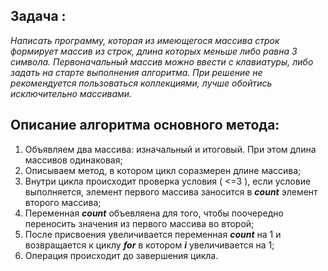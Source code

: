 ## Задача :

*Написать программу, которая из имеющегося массива строк формирует массив из строк, длина которых меньше либо равна 3 символа. Первоначальный массив можно ввести с клавиатуры, либо задать на старте выполнения алгоритма. При решение не рекомендуется пользоваться коллекциями, лучше обойтись исключительно массивами.*

## Описание алгоритма основного метода:
1. Объявляем два массива: изначальный и итоговый. При этом длина массивов одинаковая;
2. Описываем метод, в котором цикл соразмерен длине массива; 
3. Внутри цикла происходит проверка условия ( <=3 ), если условие выполняется, элемент первого массива заносится в ***count*** элемент второго массива; 
4. Переменная ***count*** объевляена  для того, чтобы поочередно переносить значения из первого массива во второй; 
5. После присвоения увеличивается переменная ***count*** на 1 и возвращается к циклу ***for*** в котором ***i*** увеличивается на 1; 
6. Операция происходит до завершения цикла.
